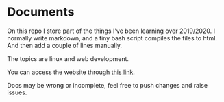 # Documents

On this repo I store part of the things I've been learning over 2019/2020. I normally write markdown, and a tiny bash script compiles the files to html. And then add a couple of lines manually.

The topics are linux and web development.

You can access the website through [this link](https://santimirandarp.github.io/documents/).

Docs may be wrong or incomplete, feel free to push changes and raise issues.
